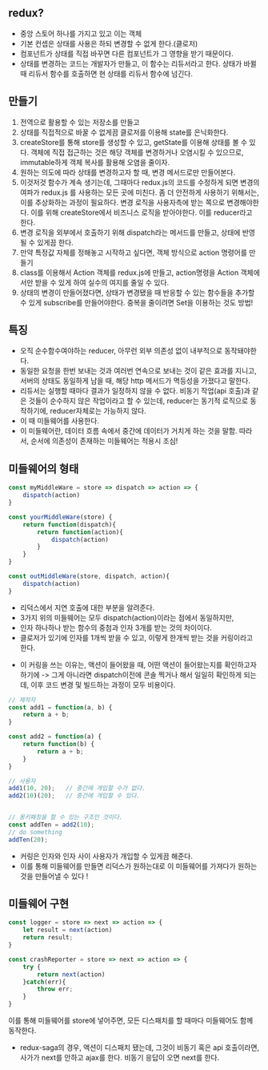 ## redux? 

- 중앙 스토어 하나를 가지고 있고 이는 객체
- 기본 컨셉은 상태를 사용은 하되 변경할 수 없게 한다.(클로저)
- 컴포넌트가 상태를 직접 바꾸면 다른 컴포넌트가 그 영향을 받기 때문이다.
- 상태를 변경하는 코드는 개발자가 만들고, 이 함수는 리듀서라고 한다. 상태가 바뀔 때 리듀서 함수를 호출하면 현 상태를 리듀서 함수에 넘긴다.

## 만들기
1. 전역으로 활용할 수 있는 저장소를 만들고
2. 상태를 직접적으로 바꿀 수 없게끔 클로저를 이용해 state를 은닉화한다.
3. createStore를 통해 store를 생성할 수 있고, getState를 이용해 상태를 볼 수 있다. 객체에 직접 접근하는 것은 해당 객체를 변경하거나 오염시킬 수 있으므로, immutable하게 객체 복사를 활용해 오염을 줄이자.
4. 원하는 의도에 따라 상태를 변경하고자 할 때, 변경 메서드로만 만들어본다.
5. 이것저것 함수가 계속 생기는데, 그때마다 redux.js의 코드를 수정하게 되면 변경의 여파가 redux.js 를 사용하는 모든 곳에 미친다. 좀 더 안전하게 사용하기 위해서는, 이를 추상화하는 과정이 필요하다.
변경 로직을 사용자측에 받는 쪽으로 변경해야한다. 이를 위해 createStore에서 비즈니스 로직을 받아야한다. 이를 reducer라고 한다. 
6. 변경 로직을 외부에서 호출하기 위해 dispatch라는 메서드를 만들고, 상태에 반영될 수 있게끔 한다.
7. 만약 특정값 자체를 정해놓고 시작하고 싶다면, 객체 방식으로 action 명령어를 만들기
8. class를 이용해서 Action 객체를 redux.js에 만들고, action명령을 Action 객체에서만 받을 수 있게 하여 실수의 여지를 줄일 수 있다.
9. 상태의 변경이 만들어졌다면, 상태가 변경됐을 때 반응할 수 있는 함수들을 추가할 수 있게 subscribe를 만들어야한다. 중복을 줄이려면 Set을 이용하는 것도 방법! 

## 특징
- 오직 순수함수여야하는 reducer, 아무런 외부 의존성 없이 내부적으로 동작돼야한다.
- 동일한 요청을 한번 보내는 것과 여러번 연속으로 보내는 것이 같은 효과를 지니고, 서버의 상태도 동일하게 남을 때, 해당 http 메서드가 멱등성을 가졌다고 말한다. 
- 리듀서는 실행할 때마다 결과가 일정하지 않을 수 없다. 비동기 작업(api 호출)과 같은 것들이 순수하지 않은 작업이라고 할 수 있는데, reducer는 동기적 로직으로 동작하기에, reducer자체로는 가능하지 않다. 
- 이 때 미들웨어를 사용한다. 
- 이 미들웨어란, 데이터 흐름 속에서 중간에 데이터가 거치게 하는 것을 말함. 따라서, 순서에 의존성이 존재하는 미들웨어는 적용시 조심! 

## 미들웨어의 형태 
```javascript
const myMiddleWare = store => dispatch => action => {
    dispatch(action)
}

const yourMiddleWare(store) {
    return function(dispatch){
        return function(action){
            dispatch(action)
        }
    }
}

const outMiddleWare(store, dispatch, action){
    dispatch(action)
}
```
- 리덕스에서 지연 호출에 대한 부분을 알려준다. 
- 3가지 위의 미들웨어는 모두 dispatch(action)이라는 점에서 동일하지만,
- 인자 하나하나 받는 함수의 중첨과 인자 3개를 받는 것의 차이이다. 
- 클로저가 있기에 인자를 1개씩 받을 수 있고, 이렇게 한개씩 받는 것을 커링이라고 한다. 

* 이 커링을 쓰는 이유는, 액션이 들어왔을 때, 어떤 액션이 들어왔는지를 확인하고자 하기에
-> 그게 아니라면 dispatch이전에 콘솔 찍거나 해서 일일히 확인하게 되는데, 이후 코드 변경 및 빌드하는 과정이 모두 비용이다. 

```javascript
// 제작자
const add1 = function(a, b) {
    return a + b;
}

const add2 = function(a) {
    return function(b) {
        return a + b;
    }
}

// 사용자
add1(10, 20);	// 중간에 개입할 수가 없다.
add2(10)(20);	// 중간에 개입할 수 있다.


// 몽키패칭을 할 수 있는 구조인 것이다.
const addTen = add2(10);
// do something
addTen(20);
```

- 커링은 인자와 인자 사이 사용자가 개입할 수 있게끔 해준다. 
- 이를 통해 미들웨어를 만들면 리덕스가 원하는대로 이 미들웨어를 가져다가 원하는 것을 만들어낼 수 있다 ! 

## 미들웨어 구현

```javascript
const logger = store => next => action => {
    let result = next(action)
    return result;
}

const crashReporter = store => next => action => {
    try {
        return next(action)
    }catch(err){
        throw err;
    }
}
```

이를 통해 미들웨어를 store에 넣어주면, 모든 디스패치를 할 때마다 미들웨어도 함께 동작한다. 
- redux-saga의 경우, 액션이 디스패치 됐는데, 그것이 비동기 혹은 api 호출이라면, 사가가 next를 안하고 ajax를 한다. 비동기 응답이 오면 next를 한다.